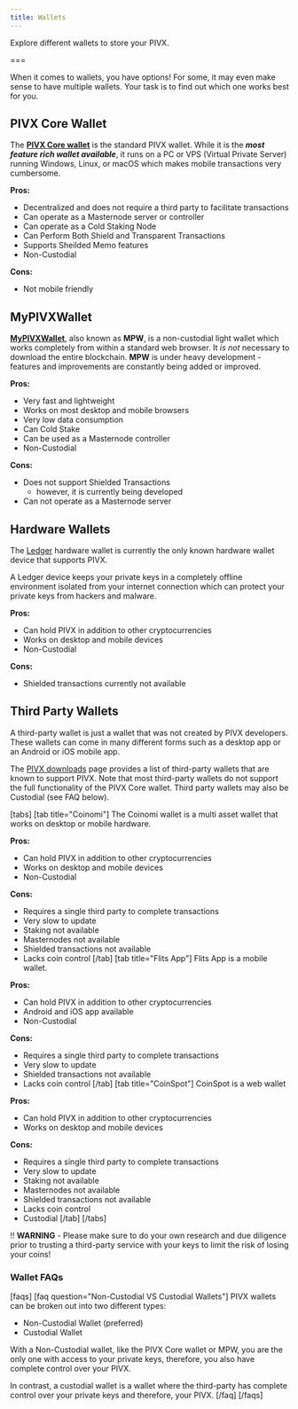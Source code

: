 ```yaml
---
title: Wallets
---
```


Explore different wallets to store your PIVX.

===

When it comes to wallets, you have options!  For some, it may even make sense to have multiple wallets. Your task is to find out which one works best for you.

## PIVX Core Wallet
The **[PIVX Core wallet](/wallets/pivx-core-wallet)** is the standard PIVX wallet.  While it is the **_most feature rich wallet available_**, it runs on a PC or VPS (Virtual Private Server) running Windows, Linux, or macOS which makes mobile transactions very cumbersome.  

**Pros:**
* Decentralized and does not require a third party to facilitate transactions
* Can operate as a Masternode server or controller
* Can operate as a Cold Staking Node
* Can Perform Both Shield and Transparent Transactions
* Supports Sheilded Memo features
* Non-Custodial

**Cons:**  
* Not mobile friendly


## MyPIVXWallet
**[MyPIVXWallet](/wallets/my-pivx-wallet)**, also known as **MPW**, is a non-custodial light wallet which works completely from within a standard web browser.  It _is not_ necessary to download the entire blockchain. **MPW** is under heavy development  - features and improvements are constantly being added or improved.

**Pros:**
* Very fast and lightweight 
* Works on most desktop and mobile browsers
* Very low data consumption
* Can Cold Stake
* Can be used as a Masternode controller
* Non-Custodial

**Cons:**  
* Does not support Shielded Transactions
  * however, it is currently being developed 
* Can not operate as a Masternode server

## Hardware Wallets
The [Ledger](/wallets/ledger-wallet) hardware wallet is currently the only known hardware wallet device that supports PIVX.  

A Ledger device keeps your private keys in a completely offline environment isolated from your internet connection which can protect your private keys from hackers and malware. 

**Pros:**
* Can hold PIVX in addition to other cryptocurrencies
* Works on desktop and mobile devices
* Non-Custodial

**Cons:**  
* Shielded transactions currently not available

## Third Party Wallets
A third-party wallet is just a wallet that was not created by PIVX developers.  These wallets can come in many different forms such as a desktop app or an Android or iOS mobile app.

The [PIVX downloads](https://pivx.org/downloads) page provides a list of third-party wallets that are known to support PIVX.  Note that most third-party wallets do not support the full functionality of the PIVX Core wallet. Third party wallets may also be Custodial (see FAQ below).

[tabs]
[tab title="Coinomi"]
The Coinomi wallet is a multi asset wallet that works on desktop or mobile hardware.  

**Pros:**
* Can hold PIVX in addition to other cryptocurrencies
* Works on desktop and mobile devices
* Non-Custodial

**Cons:**  
* Requires a single third party to complete transactions
* Very slow to update
* Staking not available
* Masternodes not available
* Shielded transactions not available
* Lacks coin control
[/tab]
[tab title="Flits App"]
Flits App is a mobile wallet.  

**Pros:**
* Can hold PIVX in addition to other cryptocurrencies
* Android and iOS app available
* Non-Custodial

**Cons:**  
* Requires a single third party to complete transactions
* Very slow to update
* Shielded transactions not available
* Lacks coin control
[/tab]
[tab title="CoinSpot"]
CoinSpot is a web wallet  

**Pros:**
* Can hold PIVX in addition to other cryptocurrencies
* Works on desktop and mobile devices

**Cons:**  
* Requires a single third party to complete transactions
* Very slow to update
* Staking not available
* Masternodes not available
* Shielded transactions not available
* Lacks coin control
* Custodial
[/tab]
[/tabs]

!! **WARNING** - Please make sure to do your own research and due diligence prior to trusting a third-party service with your keys to limit the risk of losing your coins!

### Wallet FAQs

[faqs]
[faq question="Non-Custodial VS Custodial Wallets"]
PIVX wallets can be broken out into two different types:
* Non-Custodial Wallet (preferred)
* Custodial Wallet

With a Non-Custodial wallet, like the PIVX Core wallet or MPW, you are the only one with access to your private keys, therefore, you also have complete control over your PIVX.

In contrast, a custodial wallet is a wallet where the third-party has complete control over your private keys and therefore, your PIVX.
[/faq]
[/faqs]

